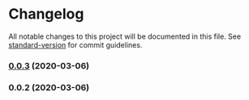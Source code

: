 # Changelog

All notable changes to this project will be documented in this file. See [standard-version](https://github.com/conventional-changelog/standard-version) for commit guidelines.

### [0.0.3](https://github.com/eosrapid/my-eos/compare/v0.0.2...v0.0.3) (2020-03-06)

### 0.0.2 (2020-03-06)
